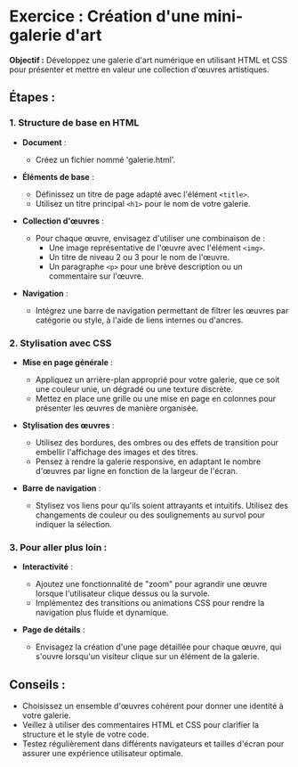# Exercice : Création d'une mini-galerie d'art

**Objectif :** Développez une galerie d'art numérique en utilisant HTML et CSS pour présenter et mettre en valeur une collection d'œuvres artistiques.

## Étapes :

### 1. Structure de base en HTML

- **Document** :
  - Créez un fichier nommé 'galerie.html'.
  
- **Éléments de base** :
  - Définissez un titre de page adapté avec l'élément `<title>`.
  - Utilisez un titre principal `<h1>` pour le nom de votre galerie.
  
- **Collection d'œuvres** :
  - Pour chaque œuvre, envisagez d'utiliser une combinaison de :
    - Une image représentative de l'œuvre avec l'élément `<img>`.
    - Un titre de niveau 2 ou 3 pour le nom de l'œuvre.
    - Un paragraphe `<p>` pour une brève description ou un commentaire sur l'œuvre.
  
- **Navigation** :
  - Intégrez une barre de navigation permettant de filtrer les œuvres par catégorie ou style, à l'aide de liens internes ou d'ancres.

### 2. Stylisation avec CSS

- **Mise en page générale** :
  - Appliquez un arrière-plan approprié pour votre galerie, que ce soit une couleur unie, un dégradé ou une texture discrète.
  - Mettez en place une grille ou une mise en page en colonnes pour présenter les œuvres de manière organisée.
  
- **Stylisation des œuvres** :
  - Utilisez des bordures, des ombres ou des effets de transition pour embellir l'affichage des images et des titres.
  - Pensez à rendre la galerie responsive, en adaptant le nombre d'œuvres par ligne en fonction de la largeur de l'écran.

- **Barre de navigation** :
  - Stylisez vos liens pour qu'ils soient attrayants et intuitifs. Utilisez des changements de couleur ou des soulignements au survol pour indiquer la sélection.

### 3. Pour aller plus loin :

- **Interactivité** :
  - Ajoutez une fonctionnalité de "zoom" pour agrandir une œuvre lorsque l'utilisateur clique dessus ou la survole.
  - Implémentez des transitions ou animations CSS pour rendre la navigation plus fluide et dynamique.
  
- **Page de détails** :
  - Envisagez la création d'une page détaillée pour chaque œuvre, qui s'ouvre lorsqu'un visiteur clique sur un élément de la galerie.

## Conseils :

- Choisissez un ensemble d'œuvres cohérent pour donner une identité à votre galerie.
- Veillez à utiliser des commentaires HTML et CSS pour clarifier la structure et le style de votre code.
- Testez régulièrement dans différents navigateurs et tailles d'écran pour assurer une expérience utilisateur optimale.
